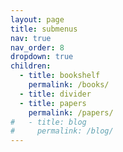 ```yaml
---
layout: page
title: submenus
nav: true
nav_order: 8
dropdown: true
children:
  - title: bookshelf
    permalink: /books/
  - title: divider
  - title: papers
    permalink: /papers/
#   - title: blog
#     permalink: /blog/
---
```

